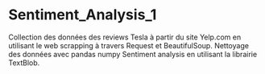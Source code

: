 # Sentiment_Analysis_1
Collection des données des reviews Tesla à partir du site Yelp.com en utilisant le web scrapping à travers Request et BeautifulSoup.
Nettoyage des données avec pandas numpy
Sentiment analysis en utilisant la librairie TextBlob.
